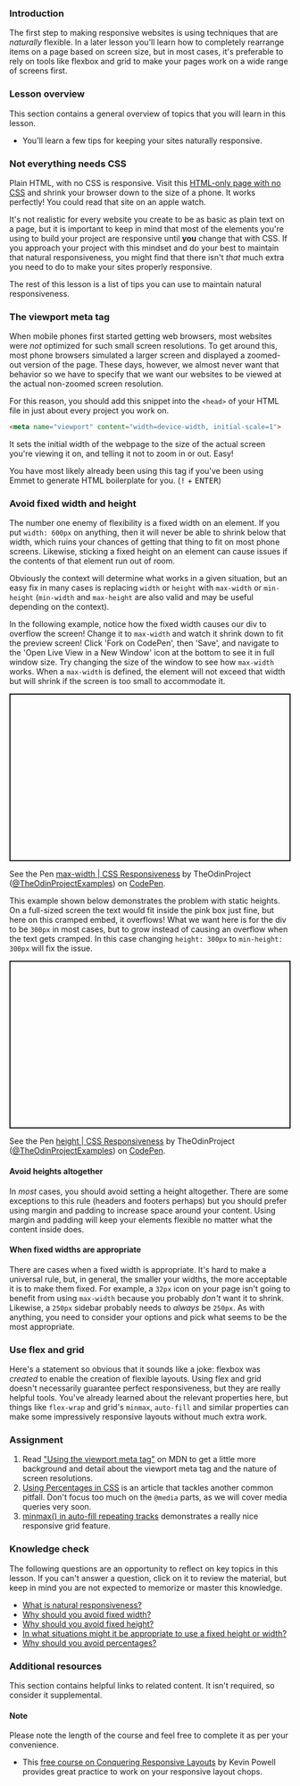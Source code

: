 ### Introduction

The first step to making responsive websites is using techniques that are *naturally* flexible. In a later lesson you'll learn how to completely rearrange items on a page based on screen size, but in most cases, it's preferable to rely on tools like flexbox and grid to make your pages work on a wide range of screens first.

### Lesson overview

This section contains a general overview of topics that you will learn in this lesson.

- You'll learn a few tips for keeping your sites naturally responsive.

### Not everything needs CSS

<span id='natural-responsiveness'>Plain HTML, with no CSS is responsive</span>. Visit this [HTML-only page with no CSS](https://codyloyd.github.io/responsive-html/) and shrink your browser down to the size of a phone. It works perfectly! You could read that site on an apple watch.

It's not realistic for every website you create to be as basic as plain text on a page, but it is important to keep in mind that most of the elements you're using to build your project are responsive until **you** change that with CSS. If you approach your project with this mindset and do your best to maintain that natural responsiveness, you might find that there isn't *that* much extra you need to do to make your sites properly responsive.

The rest of this lesson is a list of tips you can use to maintain natural responsiveness.

### The viewport meta tag

When mobile phones first started getting web browsers, most websites were *not* optimized for such small screen resolutions. To get around this, most phone browsers simulated a larger screen and displayed a zoomed-out version of the page. These days, however, we almost never want that behavior so we have to specify that we want our websites to be viewed at the actual non-zoomed screen resolution.

For this reason, you should add this snippet into the `<head>` of your HTML file in just about every project you work on.

```html
<meta name="viewport" content="width=device-width, initial-scale=1">
```

It sets the initial width of the webpage to the size of the actual screen you're viewing it on, and telling it not to zoom in or out. Easy!

You have most likely already been using this tag if you've been using Emmet to generate HTML boilerplate for you. (<kbd>!</kbd> + <kbd>ENTER</kbd>)

### Avoid fixed width and height

The number one enemy of flexibility is a fixed width on an element. If you put `width: 600px` on anything, then it will never be able to shrink below that width, which ruins your chances of getting that thing to fit on most phone screens. Likewise, sticking a fixed height on an element can cause issues if the contents of that element run out of room.

Obviously the context will determine what works in a given situation, but an easy fix in many cases is replacing `width` or `height` with `max-width` or `min-height` (`min-width` and `max-height` are also valid and may be useful depending on the context).

In the following example, notice how the <span id='fixed-width'>fixed width</span> causes our div to overflow the screen! Change it to `max-width` and watch it shrink down to fit the preview screen! Click 'Fork on CodePen', then 'Save', and navigate to the 'Open Live View in a New Window' icon at the bottom to see it in full window size. Try changing the size of the window to see how `max-width` works. When a `max-width` is defined, the element will not exceed that width but will shrink if the screen is too small to accommodate it.

<p class="codepen" data-height="300" data-theme-id="dark" data-default-tab="css,result" data-slug-hash="GRMpreM" data-editable="true" data-user="TheOdinProjectExamples" style="height: 300px; box-sizing: border-box; display: flex; align-items: center; justify-content: center; border: 2px solid; margin: 1em 0; padding: 1em;">

  <span>See the Pen <a href="https://codepen.io/TheOdinProjectExamples/pen/GRMpreM">
  max-width | CSS Responsiveness</a> by TheOdinProject (<a href="https://codepen.io/TheOdinProjectExamples">@TheOdinProjectExamples</a>)
  on <a href="https://codepen.io">CodePen</a>.</span>

</p>

<script async src="https://cpwebassets.codepen.io/assets/embed/ei.js"></script>

This example shown below demonstrates the problem with <span id='fixed-height'>static heights.</span> On a full-sized screen the text would fit inside the pink box just fine, but here on this cramped embed, it overflows! What we want here is for the div to be `300px` in most cases, but to grow instead of causing an overflow when the text gets cramped. In this case changing `height: 300px` to `min-height: 300px` will fix the issue.

<p class="codepen" data-height="300" data-theme-id="dark" data-default-tab="css,result" data-slug-hash="qBjxVYg" data-editable="true" data-user="TheOdinProjectExamples" style="height: 300px; box-sizing: border-box; display: flex; align-items: center; justify-content: center; border: 2px solid; margin: 1em 0; padding: 1em;">

  <span>See the Pen <a href="https://codepen.io/TheOdinProjectExamples/pen/qBjxVYg">
  height | CSS Responsiveness</a> by TheOdinProject (<a href="https://codepen.io/TheOdinProjectExamples">@TheOdinProjectExamples</a>)
  on <a href="https://codepen.io">CodePen</a>.</span>

</p>

<script async src="https://cpwebassets.codepen.io/assets/embed/ei.js"></script>

#### Avoid heights altogether

In *most* cases, you should avoid setting a height altogether. There are some exceptions to this rule (headers and footers perhaps) but you should prefer using margin and padding to increase space around your content. Using margin and padding will keep your elements flexible no matter what the content inside does.

#### When fixed widths are appropriate

There are cases when a fixed width is appropriate. It's hard to make a universal rule, but, in general, the smaller your widths, the more acceptable it is to make them fixed. For example, a `32px` icon on your page isn't going to benefit from using `max-width` because you probably *don't* want it to shrink. Likewise, a `250px` sidebar probably needs to *always* be `250px`. As with anything, you need to consider your options and pick what seems to be the most appropriate.

### Use flex and grid

Here's a statement so obvious that it sounds like a joke: flexbox was *created* to enable the creation of flexible layouts. Using flex and grid doesn't necessarily guarantee perfect responsiveness, but they are really helpful tools. You've already learned about the relevant properties here, but things like `flex-wrap` and grid's `minmax`, `auto-fill` and similar properties can make some impressively responsive layouts without much extra work.

### Assignment

<div class="lesson-content__panel" markdown="1">

1. Read ["Using the viewport meta tag"](https://developer.mozilla.org/en-US/docs/Web/HTML/Viewport_meta_tag) on MDN to get a little more background and detail about the viewport meta tag and the nature of screen resolutions.
1. [Using Percentages in CSS](https://codyloyd.com/2021/percentages/) is an article that tackles another common pitfall. Don't focus too much on the `@media` parts, as we will cover media queries very soon.
1. [minmax() in auto-fill repeating tracks](https://gridbyexample.com/examples/example28/) demonstrates a really nice responsive grid feature.

</div>

### Knowledge check

The following questions are an opportunity to reflect on key topics in this lesson. If you can't answer a question, click on it to review the material, but keep in mind you are not expected to memorize or master this knowledge.

- [What is natural responsiveness?](#natural-responsiveness)
- [Why should you avoid fixed width?](#fixed-width)
- [Why should you avoid fixed height?](#fixed-height)
- [In what situations might it be appropriate to use a fixed height or width?](#when-fixed-widths-are-appropriate)
- [Why should you avoid percentages?](https://codyloyd.com/2021/percentages/)

### Additional resources

This section contains helpful links to related content. It isn't required, so consider it supplemental.

<div class="lesson-note" markdown="1">

#### Note

Please note the length of the course and feel free to complete it as per your convenience.

</div>

- This [free course on Conquering Responsive Layouts](https://courses.kevinpowell.co/conquering-responsive-layouts) by Kevin Powell provides great practice to work on your responsive layout chops.  
